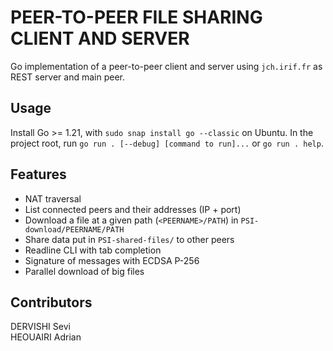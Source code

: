 # PEER-TO-PEER FILE SHARING CLIENT AND SERVER
Go implementation of a peer-to-peer client and server using `jch.irif.fr` as REST server and main peer. 
## Usage
Install Go &gt;= 1.21, with `sudo snap install go --classic` on Ubuntu.
In the project root, run `go run . [--debug] [command to run]...` or `go run . help`.
## Features
+ NAT traversal
+ List connected peers and their addresses (IP + port)
+ Download a file at a given path (`<PEERNAME>/PATH`) in `PSI-download/PEERNAME/PATH`
+ Share data put in `PSI-shared-files/` to other peers
+ Readline CLI with tab completion
+ Signature of messages with ECDSA P-256
+ Parallel download of big files
## Contributors
DERVISHI Sevi  
HEOUAIRI Adrian
